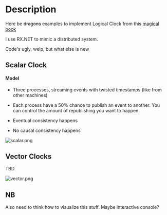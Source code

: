 # Description
Here be ~~dragons~~ examples to implement Logical Clock from this [magical book](https://www.amazon.com/Distributed-Computing-Principles-Algorithms-Systems/dp/0521189845)

I use RX.NET to mimic a distributed system.

Code's ugly, welp, but what else is new

## Scalar Clock
#### Model
 - Three processes, streaming events with twisted timestamps (like from other machines)
 - Each process have a 50% chance to publish an event to another. You can control the amount of republishing you want to happen.

 - Eventual consistency happens
 - No causal consistency happens

![scalar.png](https://miro.medium.com/max/1400/1*X0mQTqfgj06XV8jkHg6Fbg.png)

## Vector Clocks
TBD

![vector.png](https://miro.medium.com/max/1064/1*xvQm1wP0v0eSmp3pnuIbEA.png)

## NB
Also need to think how to visualize this stuff. Maybe interactive console?